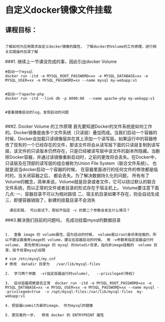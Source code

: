 自定义docker镜像文件挂载
========================


课程目标：
--------------------
```

了解如何为应用需求自定义docker镜像的属性， 了解docker的Volume的工作原理，进行相关实践操作加深了解

```



###1.  继续上一节课没完成的事，因此引出docker Volume
```
#启动一个mysql
docker run -itd -e MYSQL_ROOT_PASSWORD=xx -e MYSQL_DATABASE=xx -e MYSQL_USER=xx -e MYSQL_PASSWORD=xx --name mysql my-webapp:v1


#启动一个apache-php
docker run -itd --link db -p 8090:80  --name apache-php my-webapp:v1


#查看镜像启动的log，发现启动的问题


```



###2. Docker Volume 的工作原理
       首先要知道Docker的文件系统是如何工作的。Docker镜像是由多个文件系统（只读层）叠加而成。当我们启动一个容器的时候，Docker会加载只读镜像层并在其上添加一个读写层。如果运行中的容器修改了现有的一个已经存在的文件，那该文件将会从读写层下面的只读层复制到读写层，该文件的只读版本仍然存在，只是已经被读写层中该文件的副本所隐藏。当删除Docker容器，并通过该镜像重新启动时，之前的更改将会丢失。在Docker中，只读层及在顶部的读写层的组合被称为Union File System（联合文件系统）。
       也就是说当docker启动一个容器的时候， 在容器里面进行的任何文件的修改都是临时的，当关闭容器之后， 都会丢失。为了解决数据持久化的问题， 所有有了Volume的概念，简单来说，Volume就是目录或者文件，它可以绕过默认的联合文件系统，而以正常的文件或者目录的形式存在于宿主机上。
       Volume要注意下面几点:
        一、容器目录不可以为相对路径
        二、宿主机目录如果不存在，则会自动生成
        三、即便容器销毁了，新建的挂载目录不会消失

      课后实践， 可以尝试下，假如不指定 -v 的第二个参数会发生什么情况？




###3.解决我们目前的问题吗， 先成功挂载mysql的数据目录
```

1.  查看 image 的 volume属性，因为启动的时候， volume是以root身份来挂载的，所以不建议直接用image的 volume，建议在容器启动的时候， 用 -v参数来指定容器运行时 volume， 首先修改image 的 mysql 的datadir目录，指向非image挂载的  volume 目录，授予目录mysql权限

# vim /etc/mysql/my.cnf
# 修改  datadir 目录为   /var/lib/mysql-files

2.  学习两个参数  -v(指定容器运行时volume),   --privileged(特权)

3.  启动容器观察是否正常  docker run -itd -e MYSQL_ROOT_PASSWORD=xx -e MYSQL_DATABASE=xx -e MYSQL_USER=xx -e MYSQL_PASSWORD=xx --name mysql --privileged=true  -v /opt/mysql-files:/var/lib/mysql-files  my-webapp:v1

4. 把容器commit为新的image， 作为mysql的镜像

5. 更完善的一步，  修改 docker 的 ENTRYPOINT 属性

```





